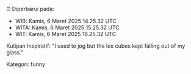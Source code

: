 ⏰ Diperbarui pada:
- WIB: Kamis, 6 Maret 2025 14.25.32 UTC
- WITA: Kamis, 6 Maret 2025 15.25.32 UTC
- WIT: Kamis, 6 Maret 2025 16.25.32 UTC

Kutipan Inspiratif:
"I used to jog but the ice cubes kept falling out of my glass."


Kategori: funny

